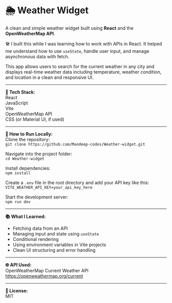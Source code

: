 # 🌦️ Weather Widget

A clean and simple weather widget built using **React** and the **OpenWeatherMap API**.

🛠️ I built this while I was learning how to work with APIs in React. It helped me understand how to use `useState`, handle user input, and manage asynchronous data with fetch.

This app allows users to search for the current weather in any city and displays real-time weather data including temperature, weather condition, and location in a clean and responsive UI.

---

**🧰 Tech Stack:**  
React  
JavaScript  
Vite  
OpenWeatherMap API  
CSS (or Material UI, if used)

---

**🚀 How to Run Locally:**  
Clone the repository:  
`git clone https://github.com/Mandeep-codes/Weather-widget.git`

Navigate into the project folder:  
`cd Weather-widget`

Install dependencies:  
`npm install`

Create a `.env` file in the root directory and add your API key like this:  
`VITE_WEATHER_API_KEY=your_api_key_here`

Start the development server:  
`npm run dev`

---

**📚 What I Learned:**  
- Fetching data from an API  
- Managing input and state using `useState`  
- Conditional rendering  
- Using environment variables in Vite projects  
- Clean UI structuring and error handling

---

**🌐 API Used:**  
OpenWeatherMap Current Weather API  
https://openweathermap.org/current

---

**📄 License:**  
MIT


